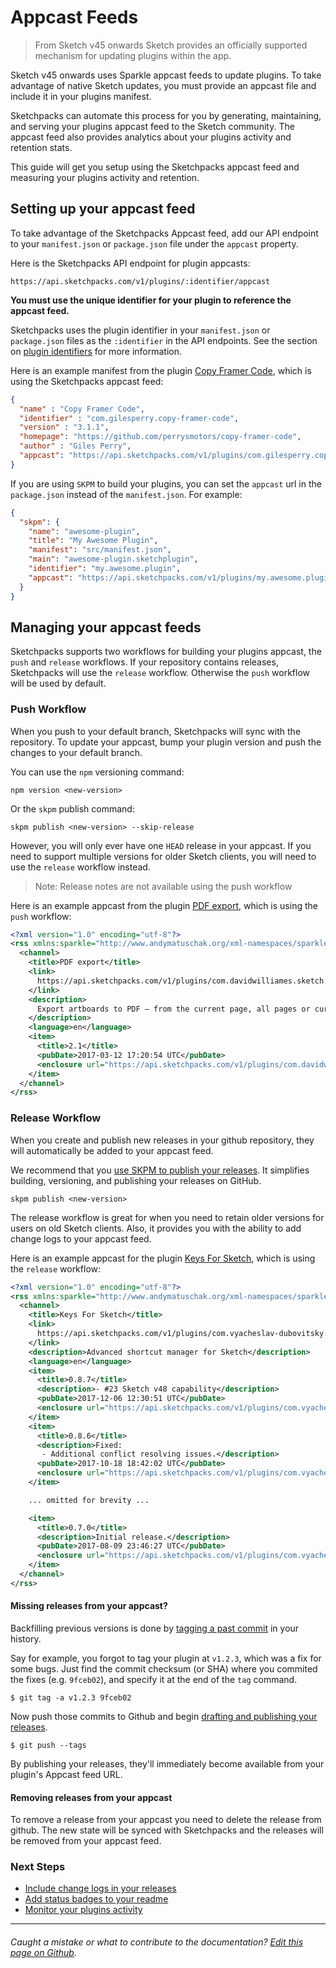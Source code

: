 # Appcast Feeds

> From Sketch v45 onwards Sketch provides an officially supported mechanism for updating plugins within the app.

Sketch v45 onwards uses Sparkle appcast feeds to update plugins. To take advantage
of native Sketch updates, you must provide an appcast file and include it in your
plugins manifest.

Sketchpacks can automate this process for you by generating, maintaining, and
serving your plugins appcast feed to the Sketch community. The appcast feed also
provides analytics about your plugins activity and retention stats.

This guide will get you setup using the Sketchpacks appcast feed and measuring
your plugins activity and retention.

## Setting up your appcast feed

To take advantage of the Sketchpacks Appcast feed, add our API endpoint to your
`manifest.json` or `package.json` file under the `appcast` property.

Here is the Sketchpacks API endpoint for plugin appcasts:
```
https://api.sketchpacks.com/v1/plugins/:identifier/appcast
```

**You must use the unique identifier for your plugin to reference the appcast feed.**

Sketchpacks uses the plugin identifier in your `manifest.json` or `package.json`
files as the `:identifier` in the API endpoints.  See the section on [plugin identifiers](./identifiers.md)
for more information.

Here is an example manifest from the plugin [Copy Framer Code](https://sketchpacks.com/perrysmotors/copy-framer-code),
which is using the Sketchpacks appcast feed:

```json
{
  "name" : "Copy Framer Code",
  "identifier" : "com.gilesperry.copy-framer-code",
  "version" : "3.1.1",
  "homepage": "https://github.com/perrysmotors/copy-framer-code",
  "author" : "Giles Perry",
  "appcast": "https://api.sketchpacks.com/v1/plugins/com.gilesperry.copy-framer-code/appcast",
}
```

If you are using `SKPM` to build your plugins, you can set the `appcast` url in
the `package.json` instead of the `manifest.json`.  For example:

```json
{
  "skpm": {
    "name": "awesome-plugin",
    "title": "My Awesome Plugin",
    "manifest": "src/manifest.json",
    "main": "awesome-plugin.sketchplugin",
    "identifier": "my.awesome.plugin",
    "appcast": "https://api.sketchpacks.com/v1/plugins/my.awesome.plugin/appcast"
  }
}
```

## Managing your appcast feeds

Sketchpacks supports two workflows for building your plugins appcast, the `push` and
`release` workflows. If your repository contains releases, Sketchpacks will use the
`release` workflow.  Otherwise the `push` workflow will be used by default.

### Push Workflow

When you push to your default branch, Sketchpacks will sync with the repository.
To update your appcast, bump your plugin version and push the changes to your
default branch.

You can use the `npm` versioning command:
```
npm version <new-version>
```

Or the `skpm` publish command:
```
skpm publish <new-version> --skip-release
```

However, you will only ever have one `HEAD` release in your appcast.  If you need
to support multiple versions for older Sketch clients, you will need to use the `release`
workflow instead.

> Note: Release notes are not available using the push workflow

Here is an example appcast from the plugin [PDF export](https://sketchpacks.com/DWilliames/PDF-export-sketch-plugin),
which is using the `push` workflow:

```xml
<?xml version="1.0" encoding="utf-8"?>
<rss xmlns:sparkle="http://www.andymatuschak.org/xml-namespaces/sparkle" xmlns:dc="http://purl.org/dc/elements/1.1/" version="2.0">
  <channel>
    <title>PDF export</title>
    <link>
      https://api.sketchpacks.com/v1/plugins/com.davidwilliames.sketch.pdf-export/appcast
    </link>
    <description>
      Export artboards to PDF — from the current page, all pages or current selection
    </description>
    <language>en</language>
    <item>
      <title>2.1</title>
      <pubDate>2017-03-12 17:20:54 UTC</pubDate>
      <enclosure url="https://api.sketchpacks.com/v1/plugins/com.davidwilliames.sketch.pdf-export/download/update/0.0.0?range==2.1" sparkle:version="2.1"/>
    </item>
  </channel>
</rss>
```

### Release Workflow

When you create and publish new releases in your github repository, they will
automatically be added to your appcast feed.

We recommend that you [use SKPM to publish your releases](https://github.com/skpm/skpm#publish-the-plugin-on-the-registry).
It simplifies building, versioning, and publishing your releases on GitHub.

```
skpm publish <new-version>
```

The release workflow is great for when you need to retain older versions for users
on old Sketch clients.  Also, it provides you with the ability to add change logs
to your appcast feed.

Here is an example appcast for the plugin [Keys For Sketch](https://sketchpacks.com/exevil/Keys-For-Sketch),
which is using the `release` workflow:

```xml
<?xml version="1.0" encoding="utf-8"?>
<rss xmlns:sparkle="http://www.andymatuschak.org/xml-namespaces/sparkle" xmlns:dc="http://purl.org/dc/elements/1.1/" version="2.0">
  <channel>
    <title>Keys For Sketch</title>
    <link>
      https://api.sketchpacks.com/v1/plugins/com.vyacheslav-dubovitsky.KeysForSketch/appcast
    </link>
    <description>Advanced shortcut manager for Sketch</description>
    <language>en</language>
    <item>
      <title>0.8.7</title>
      <description>- #23 Sketch v48 capability</description>
      <pubDate>2017-12-06 12:30:51 UTC</pubDate>
      <enclosure url="https://api.sketchpacks.com/v1/plugins/com.vyacheslav-dubovitsky.KeysForSketch/download/update/0.0.0?range==0.8.7" sparkle:version="0.8.7"/>
    </item>
    <item>
      <title>0.8.6</title>
      <description>Fixed:
       - Additional conflict resolving issues.</description>
      <pubDate>2017-10-18 18:42:02 UTC</pubDate>
      <enclosure url="https://api.sketchpacks.com/v1/plugins/com.vyacheslav-dubovitsky.KeysForSketch/download/update/0.0.0?range==0.8.6" sparkle:version="0.8.6"/>
    </item>

    ... omitted for brevity ...

    <item>
      <title>0.7.0</title>
      <description>Initial release.</description>
      <pubDate>2017-08-09 23:46:27 UTC</pubDate>
      <enclosure url="https://api.sketchpacks.com/v1/plugins/com.vyacheslav-dubovitsky.KeysForSketch/download/update/0.0.0?range==0.7.0" sparkle:version="0.7.0"/>
    </item>
  </channel>
</rss>
```

#### Missing releases from your appcast?

Backfilling previous versions is done by [tagging a past commit](https://git-scm.com/book/en/v2/Git-Basics-Tagging#_tagging_later) in your history.

Say for example, you forgot to tag your plugin at `v1.2.3`, which was a fix for some bugs. Just find the commit checksum (or SHA) where you commited the fixes (e.g. `9fceb02`), and specify it at the end of the `tag` command.

```
$ git tag -a v1.2.3 9fceb02
```

Now push those commits to Github and begin [drafting and publishing your releases](https://help.github.com/articles/creating-releases/).

```
$ git push --tags
```

By publishing your releases, they'll immediately become available from your plugin's Appcast feed URL.

#### Removing releases from your appcast

To remove a release from your appcast you need to delete the release from github. The
new state will be synced with Sketchpacks and the releases will be removed from
your appcast feed.

### Next Steps

* [Include change logs in your releases](./releases.md)
* [Add status badges to your readme](./badges.md)
* [Monitor your plugins activity](./../analytics.md)

---

###### Caught a mistake or what to contribute to the documentation? [Edit this page on Github](https://github.com/sketchpacks/docs/blob/master/developers/publishing/appcast.md).
